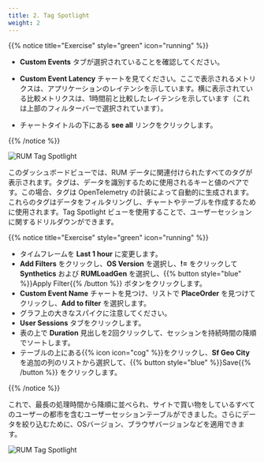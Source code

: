 ```yaml
---
title: 2. Tag Spotlight
weight: 2
---
```


{{% notice title="Exercise" style="green" icon="running" %}}

* **Custom Events** タブが選択されていることを確認してください。
* **Custom Event Latency** チャートを見てください。ここで表示されるメトリクスは、アプリケーションのレイテンシを示しています。横に表示されている比較メトリクスは、1時間前と比較したレイテンシを示しています（これは上部のフィルターバーで選択されています）。

* チャートタイトルの下にある **see all** リンクをクリックします。

{{% /notice %}}

![RUM Tag Spotlight](../images/rum-tag-spotlight.png)

このダッシュボードビューでは、RUM データに関連付けられたすべてのタグが表示されます。タグは、データを識別するために使用されるキーと値のペアです。この場合、タグは OpenTelemetry の計装によって自動的に生成されます。これらのタグはデータをフィルタリングし、チャートやテーブルを作成するために使用されます。Tag Spotlight ビューを使用することで、ユーザーセッションに関するドリルダウンができます。

{{% notice title="Exercise" style="green" icon="running" %}}

* タイムフレームを **Last 1 hour** に変更します。
* **Add Filters** をクリックし、**OS Version** を選択し、**!=** をクリックして **Synthetics** および **RUMLoadGen** を選択し、{{% button style="blue" %}}Apply Filter{{% /button %}} ボタンをクリックします。
* **Custom Event Name** チャートを見つけ、リストで **PlaceOrder** を見つけてクリックし、**Add to filter** を選択します。
* グラフ上の大きなスパイクに注意してください。
* **User Sessions** タブをクリックします。
* 表の上で **Duration** 見出しを2回クリックして、セッションを持続時間の降順でソートします。
* テーブルの上にある{{% icon icon="cog" %}}をクリックし、**Sf Geo City** を追加の列のリストから選択して、{{% button style="blue" %}}Save{{% /button %}} をクリックします。

{{% /notice %}}

これで、最長の処理時間から降順に並べられ、サイトで買い物をしているすべてのユーザーの都市を含むユーザーセッションテーブルができました。さらにデータを絞り込むために、OSバージョン、ブラウザバージョンなどを適用できます。

![RUM Tag Spotlight](../images/rum-user-sessions.png)

